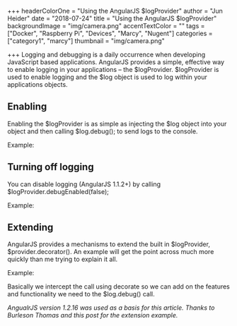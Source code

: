 +++
headerColorOne = "Using the AngularJS $logProvider"
author = "Jun Heider"
date = "2018-07-24"
title = "Using the AngularJS $logProvider"
backgroundImage = "img/camera.png"
accentTextColor = ""
tags = ["Docker", "Raspberry Pi", "Devices", "Marcy", "Nugent"]
categories = ["category1", "marcy"]
thumbnail = "img/camera.png"

+++
Logging and debugging is a daily occurrence when developing JavaScript based applications. AngularJS provides a simple, effective way to enable logging in your applications – the $logProvider. $logProvider is used to enable logging and the $log object is used to log within your applications objects.

## Enabling

Enabling the $logProvider is as simple as injecting the $log object into your object and then calling $log.debug(); to send logs to the console.

Example:

## Turning off logging


You can disable logging (AngularJS 1.1.2+) by calling
$logProvider.debugEnabled(false);

Example:

## Extending

AngularJS provides a mechanisms to extend the built in $logProvider, $provider.decorator(). An example will get the point across much more quickly than me trying to explain it all.

Example:

Basically we intercept the call using decorate so we can add on the features and functionality we need to the $log.debug() call.

*AngualrJS version 1.2.16 was used as a basis for this article.*
*Thanks to Burleson Thomas and this post for the extension example.*